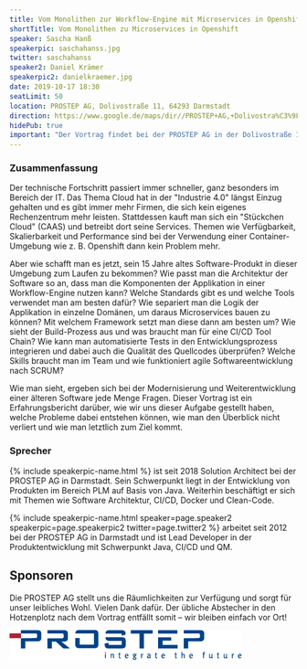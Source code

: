 ```yaml
---
title: Vom Monolithen zur Workflow-Engine mit Microservices in Openshift – Ein Erfahrungsbericht
shortTitle: Vom Monolithen zu Microservices in Openshift
speaker: Sascha Hanß
speakerpic: saschahanss.jpg
twitter: saschahanss
speaker2: Daniel Krämer
speakerpic2: danielkraemer.jpg
date: 2019-10-17 18:30
seatLimit: 50
location: PROSTEP AG, Dolivostraße 11, 64293 Darmstadt
direction: https://www.google.de/maps/dir//PROSTEP+AG,+Dolivostra%C3%9Fe+11,+64293+Darmstadt/@49.877311,8.6385963,17z/data=!4m15!1m6!3m5!1s0x47bd708c054c2ec7:0xf5ac2a21774ec14d!2sPROSTEP+AG!8m2!3d49.877311!4d8.640785!4m7!1m0!1m5!1m1!1s0x47bd708c054c2ec7:0xf5ac2a21774ec14d!2m2!1d8.640785!2d49.877311
hidePub: true
important: "Der Vortrag findet bei der PROSTEP AG in der Dolivostraße 11 statt."
---
```


### Zusammenfassung

Der technische Fortschritt passiert immer schneller, ganz besonders im Bereich der IT. Das Thema Cloud hat in der "Industrie 4.0" längst Einzug gehalten und es gibt immer mehr Firmen, die sich kein eigenes Rechenzentrum mehr leisten. Stattdessen kauft man sich ein "Stückchen Cloud" (CAAS) und betreibt dort seine Services. Themen wie Verfügbarkeit, Skalierbarkeit und Performance sind bei der Verwendung einer Container-Umgebung wie z. B. Openshift dann kein Problem mehr.  

Aber wie schafft man es jetzt, sein 15 Jahre altes Software-Produkt in dieser Umgebung zum Laufen zu bekommen? Wie passt man die Architektur der Software so an, dass man die Komponenten der Applikation in einer Workflow-Engine nutzen kann? Welche Standards gibt es und welche Tools verwendet man am besten dafür? Wie separiert man die Logik der Applikation in einzelne Domänen, um daraus Microservices bauen zu können? Mit welchem Framework setzt man diese dann am besten um? Wie sieht der Build-Prozess aus und was braucht man für eine CI/CD Tool Chain? Wie kann man automatisierte Tests in den Entwicklungsprozess integrieren und dabei auch die Qualität des Quellcodes überprüfen? Welche Skills braucht man im Team und wie funktioniert agile Softwareentwicklung nach SCRUM?

Wie man sieht, ergeben sich bei der Modernisierung und Weiterentwicklung einer älteren Software jede Menge Fragen. Dieser Vortrag ist ein Erfahrungsbericht darüber, wie wir uns dieser Aufgabe gestellt haben, welche Probleme dabei entstehen können, wie man den Überblick nicht verliert und wie man letztlich zum Ziel kommt.

### Sprecher

{% include speakerpic-name.html %} ist seit 2018 Solution Architect bei der PROSTEP AG in Darmstadt. Sein Schwerpunkt liegt in der Entwicklung von Produkten im Bereich PLM auf Basis von Java. Weiterhin beschäftigt er sich mit Themen wie Software Architektur, CI/CD, Docker und Clean-Code.

{% include speakerpic-name.html speaker=page.speaker2 speakerpic=page.speakerpic2 twitter=page.twitter2 %} arbeitet seit 2012 bei der PROSTEP AG in Darmstadt und ist Lead Developer in der Produktentwicklung mit Schwerpunkt Java, CI/CD und QM.


## Sponsoren

Die PROSTEP AG stellt uns die Räumlichkeiten zur Verfügung und sorgt für unser leibliches Wohl. Vielen Dank dafür. Der übliche Abstecher in den Hotzenplotz nach dem Vortrag entfällt somit – wir bleiben einfach vor Ort!

[![PROSTEP AG Logo](/images/sponsors/prostep.png)](https://www.prostep.com/)
